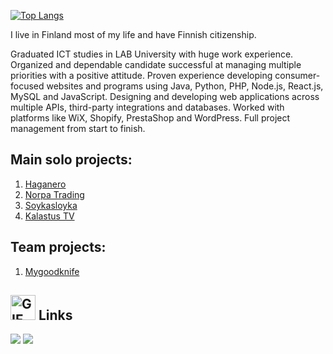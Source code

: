 [![Top Langs](https://github-readme-stats.vercel.app/api/top-langs/?username=soykasloyka&layout=compact)](https://github.com/anuraghazra/github-readme-stats)

I live in Finland most of my life and have Finnish citizenship. 

Graduated ICT studies in LAB University with huge work experience. Organized and dependable candidate successful at managing multiple priorities with a positive attitude. Proven experience developing consumer-focused websites and programs using Java, Python, PHP, Node.js, React.js, MySQL and JavaScript. Designing and developing web applications across multiple APIs, third-party integrations and databases. Worked with platforms like WiX, Shopify, PrestaShop and WordPress. Full project management from start to finish.


## Main solo projects:
1. [Haganero](https://haganero.com)
2. [Norpa Trading](https://llcnorpa.com)
3. [Soykasloyka](https://soykasloyka.com)
4. [Kalastus TV](https://kalastus-tv.com)

## Team projects:
1. [Mygoodknife](https://mygoodknife.com)

## <img src="https://media.giphy.com/media/kuWN0iF9BLQKk/giphy.gif" alt="GIF" width="40">  Links
[![](https://img.shields.io/badge/-linkedin-0073B1?style=flat-square)](https://www.linkedin.com/in/petraitvid/)
[![](https://img.shields.io/badge/deviantart-05cc47)](https://www.deviantart.com/soykasloykasayon)


